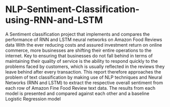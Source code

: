 # NLP-Sentiment-Classification-using-RNN-and-LSTM
A Sentiment classification project that implements and compares the performance of RNN and LSTM neural networks on Amazon Food Reviews data
With the ever reducing costs and assured investment return on online commerce, more businesses are shifting their entire operations to the internet. Key to ensuring that businesses do not fall behind in terms of maintaining their quality of service is the ability to respond quickly to the problems faced by customers, which is usually reflected in the reviews they leave behind after every transaction. This report therefore approaches the problem of text classification by making use of NLP techniques and Neural Networks (RNN and LSTM) to extract the respective overall sentiment from each row of Amazon Fine Food Review text data. The results from each model is presented and compared against each other and a baseline Logistic Regression model
